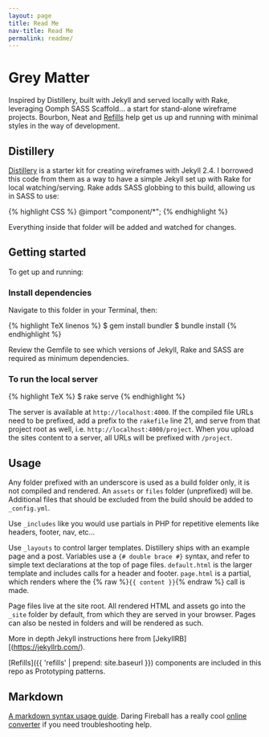 ```yaml
---
layout: page
title: Read Me
nav-title: Read Me
permalink: readme/
---
```


Grey Matter
===========

Inspired by Distillery, built with Jekyll and served locally with Rake, leveraging Oomph SASS Scaffold&hellip; a start for stand-alone wireframe projects. Bourbon, Neat and [Refills](http://refills.bourbon.io/) help get us up and running with minimal styles in the way of development. 


## Distillery
[Distillery](https://github.com/thinkshout/distillery/tree/master/) is a starter kit for creating wireframes with Jekyll 2.4. I borrowed this code from them as a way to have a simple Jekyll set up with Rake for local watching/serving. Rake adds SASS globbing to this build, allowing us in SASS to use: 

{% highlight CSS %}
@import "component/*";
{% endhighlight %}

Everything inside that folder will be added and watched for changes. 


## Getting started
To get up and running:


### Install dependencies
Navigate to this folder in your Terminal, then:

{% highlight TeX linenos %}
$ gem install bundler
$ bundle install
{% endhighlight %}

Review the Gemfile to see which versions of Jekyll, Rake and SASS are required as minimum dependencies. 


### To run the local server

{% highlight TeX %}
$ rake serve
{% endhighlight %}

The server is available at `http://localhost:4000`. If the compiled file URLs need to be prefixed, add a prefix to the `rakefile` line 21, and serve from that project root as well, i.e. `http://localhost:4000/project`. When you upload the sites content to a server, all URLs will be prefixed with `/project`.


## Usage
Any folder prefixed with an underscore is used as a build folder only, it is not compiled and rendered. An `assets` or `files` folder (unprefixed) will be. Additional files that should be excluded from the build should be added to `_config.yml`.

Use `_includes` like you would use partials in PHP for repetitive elements like headers, footer, nav, etc…

Use `_layouts` to control larger templates. Distillery ships with an example page and a post. Variables use a `{# double brace #}` syntax, and refer to simple text declarations at the top of page files. `default.html` is the larger template and includes calls for a header and footer. `page.html` is a partial, which renders where the {% raw %}`{{ content }}`{% endraw %} call is made. 

Page files live at the site root. All rendered HTML and assets go into the `_site` folder by default, from which they are served in your browser. Pages can also be nested in folders and will be rendered as such. 

More in depth Jekyll instructions here from [JekyllRB][(https://jekyllrb.com/).

[Refills]({{ 'refills' | prepend: site.baseurl }}) components are included in this repo as Prototyping patterns. 


## Markdown
[A markdown syntax usage guide](https://github.com/fletcher/MultiMarkdown/blob/master/Documentation/Markdown%20Syntax.md). Daring Fireball has a really cool [online converter](http://daringfireball.net/projects/markdown/dingus) if you need troubleshooting help.
